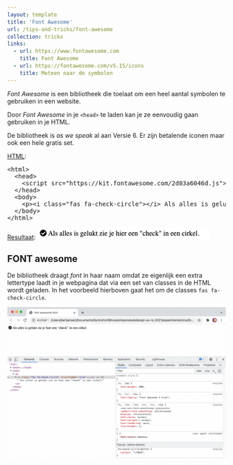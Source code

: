 ```yaml
---
layout: template
title: 'Font Awesome'
url: /tips-and-tricks/font-awesome
collection: tricks
links:
  - url: https://www.fontawesome.com
    title: Font Awesome
  - url: https://fontawesome.com/v5.15/icons
    title: Meteen naar de symbolen
---
```

<em>Font Awesome</em> is een bibliotheek die toelaat om een heel aantal symbolen te gebruiken in een website. 

Door <em>Font Awesome</em> in je <code>&lt;head&gt;</code> te laden kan je ze eenvoudig gaan gebruiken in je HTML.

De bibliotheek is <em>as we speak</em> al aan Versie 6. Er zijn betalende iconen maar ook een hele gratis set.

<u>HTML</u>:
<pre data-enlighter-theme="beyond" data-enlighter-language="html">
&lt;html&gt;
  &lt;head&gt;
    &lt;script src="https://kit.fontawesome.com/2d03a6046d.js"&gt;&lt;/script&gt;
  &lt;/head&gt;
  &lt;body&gt;
    &lt;p&gt;&lt;i class="fas fa-check-circle"&gt;&lt;/i&gt; Als alles is gelukt zie je hier een "check" in een cirkel.&lt;/p&gt;    
  &lt;/body&gt;
&lt;/html&gt;
</pre>

<u>Resultaat</u>:
<img class="shadow" src="images/font_awesome_check.png?v=1" />

## FONT awesome
De bibliotheek draagt <em>font</em> in haar naam omdat ze eigenlijk een extra lettertype laadt in je webpagina dat via een  set van classes in de HTML wordt geladen. In het voorbeeld hierboven gaat het om de classes <code>fas fa-check-circle</code>.

<img class="shadow" src="images/font_awesome_font.png" />